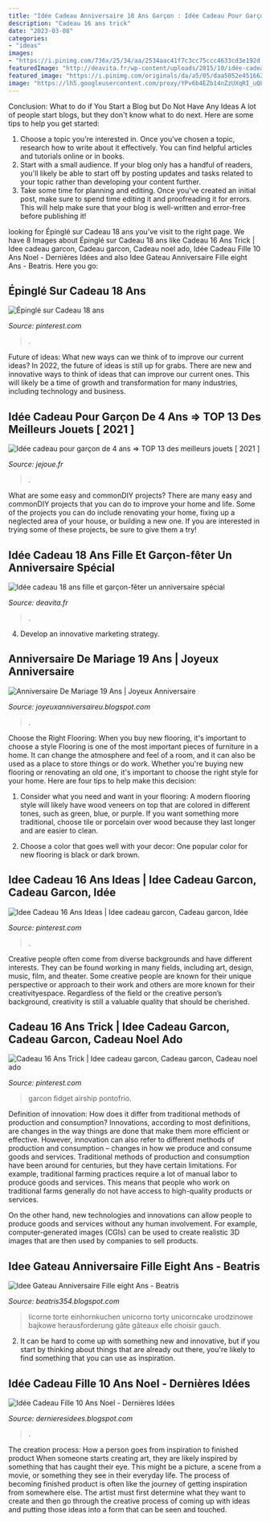 ```yaml
---
title: "Idée Cadeau Anniversaire 18 Ans Garçon : Idée Cadeau Pour Garçon De 4 Ans ⇒ Top 13 Des Meilleurs Jouets [ 2021 ]"
description: "Cadeau 16 ans trick"
date: "2023-03-08"
categories:
- "ideas"
images:
- "https://i.pinimg.com/736x/25/34/aa/2534aac41f7c3cc75ccc4633cd3e192d.jpg"
featuredImage: "http://deavita.fr/wp-content/uploads/2015/10/idée-cadeau-18-ans-montres-gravees-carrte.jpg"
featured_image: "https://i.pinimg.com/originals/da/a5/05/daa5052e451662e8894c65e337706f16.jpg"
image: "https://lh5.googleusercontent.com/proxy/YPv6b4EZb14nZzUXqRI_uQLB3bABfy3igxUVLorGArXEqDtKx5mUqLSBV5z2X6vDFDwkhe8KtYPgLNTmpml1Fd0sUmI7aPX8pJn8F-x_1mqX6-jDiyQBA-6gGcE9YPY=w1200-h630-p-k-no-nu"
---
```



Conclusion: What to do if You Start a Blog but Do Not Have Any Ideas
A lot of people start blogs, but they don't know what to do next. Here are some tips to help you get started: 
1) Choose a topic you're interested in. Once you've chosen a topic, research how to write about it effectively. You can find helpful articles and tutorials online or in books.
2) Start with a small audience. If your blog only has a handful of readers, you'll likely be able to start off by posting updates and tasks related to your topic rather than developing your content further. 
3) Take some time for planning and editing. Once you've created an initial post, make sure to spend time editing it and proofreading it for errors. This will help make sure that your blog is well-written and error-free before publishing it!

	

		
looking for Épinglé sur Cadeau 18 ans you've visit to the right page. We have 8 Images about Épinglé sur Cadeau 18 ans like Cadeau 16 Ans Trick | Idee cadeau garcon, Cadeau garcon, Cadeau noel ado, Idée Cadeau Fille 10 Ans Noel - Dernières Idées and also Idee Gateau Anniversaire Fille eight Ans - Beatris. Here you go:
		
    
## Épinglé Sur Cadeau 18 Ans

<img loading=lazy src="https://i.pinimg.com/originals/da/a5/05/daa5052e451662e8894c65e337706f16.jpg" onerror="this.onerror=null;this.src='https://tse1.mm.bing.net/th?id=OIP._dxH67R59yWhKUzd1AbyZwHaFI&amp;pid=15.1';" alt="Épinglé sur Cadeau 18 ans">

_Source: pinterest.com_

>. 

	

Future of ideas: What new ways can we think of to improve our current ideas?
In 2022, the future of ideas is still up for grabs. There are new and innovative ways to think of ideas that can improve our current ones. This will likely be a time of growth and transformation for many industries, including technology and business.

    
## Idée Cadeau Pour Garçon De 4 Ans ⇒ TOP 13 Des Meilleurs Jouets [ 2021 ]

<img loading=lazy src="https://www.jejoue.fr/wp-content/uploads/2019/11/idee-cadeau-garcon-4-ans.jpg" onerror="this.onerror=null;this.src='https://tse1.mm.bing.net/th?id=OIP.N85XfJpHF1MRUsZQNpUmVwHaE7&amp;pid=15.1';" alt="Idée cadeau pour garçon de 4 ans ⇒ TOP 13 des meilleurs jouets [ 2021 ]">

_Source: jejoue.fr_

>. 

	

What are some easy and commonDIY projects?
There are many easy and commonDIY projects that you can do to improve your home and life. Some of the projects you can do include renovating your home, fixing up a neglected area of your house, or building a new one. If you are interested in trying some of these projects, be sure to give them a try!

    
## Idée Cadeau 18 Ans Fille Et Garçon-fêter Un Anniversaire Spécial

<img loading=lazy src="http://deavita.fr/wp-content/uploads/2015/10/idée-cadeau-18-ans-montres-gravees-carrte.jpg" onerror="this.onerror=null;this.src='https://tse2.mm.bing.net/th?id=OIP.tXQKO-gm-ETR1yhfeniuGQHaGp&amp;pid=15.1';" alt="Idée cadeau 18 ans fille et garçon-fêter un anniversaire spécial">

_Source: deavita.fr_

>. 

	

4. Develop an innovative marketing strategy.

    
## Anniversaire De Mariage 19 Ans | Joyeux Anniversaire

<img loading=lazy src="https://images-na.ssl-images-amazon.com/images/I/61zlK5cN+2L.jpg" onerror="this.onerror=null;this.src='https://tse1.mm.bing.net/th?id=OIP.SNm16ZClYPI2mxP6UlaUgQHaLG&amp;pid=15.1';" alt="Anniversaire De Mariage 19 Ans | Joyeux Anniversaire">

_Source: joyeuxanniversaireu.blogspot.com_

>. 

	

Choose the Right Flooring: When you buy new flooring, it's important to choose a style
Flooring is one of the most important pieces of furniture in a home. It can change the atmosphere and feel of a room, and it can also be used as a place to store things or do work. Whether you're buying new flooring or renovating an old one, it's important to choose the right style for your home. Here are four tips to help make this decision: 
1. Consider what you need and want in your flooring: A modern flooring style will likely have wood veneers on top that are colored in different tones, such as green, blue, or purple. If you want something more traditional, choose tile or porcelain over wood because they last longer and are easier to clean. 

2. Choose a color that goes well with your decor: One popular color for new flooring is black or dark brown.

    
## Idee Cadeau 16 Ans Ideas | Idee Cadeau Garcon, Cadeau Garcon, Idée

<img loading=lazy src="https://i.pinimg.com/736x/25/34/aa/2534aac41f7c3cc75ccc4633cd3e192d.jpg" onerror="this.onerror=null;this.src='https://tse1.mm.bing.net/th?id=OIP.3fAdwxDzLEgT3wpxEolVXAHaFI&amp;pid=15.1';" alt="Idee Cadeau 16 Ans Ideas | Idee cadeau garcon, Cadeau garcon, Idée">

_Source: pinterest.com_

>. 

	

Creative people often come from diverse backgrounds and have different interests. They can be found working in many fields, including art, design, music, film, and theater. Some creative people are known for their unique perspective or approach to their work and others are more known for their creativityespace. Regardless of the field or the creative person’s background, creativity is still a valuable quality that should be cherished.

    
## Cadeau 16 Ans Trick | Idee Cadeau Garcon, Cadeau Garcon, Cadeau Noel Ado

<img loading=lazy src="https://i.pinimg.com/736x/56/1d/fd/561dfd1ce7d44f90c45434904e2c11a1.jpg" onerror="this.onerror=null;this.src='https://tse4.mm.bing.net/th?id=OIP.wW92wmScCA0tZDwzE-JxDgHaHa&amp;pid=15.1';" alt="Cadeau 16 Ans Trick | Idee cadeau garcon, Cadeau garcon, Cadeau noel ado">

_Source: pinterest.com_

>garcon fidget airship pontofrio. 

	

Definition of innovation: How does it differ from traditional methods of production and consumption?
Innovations, according to most definitions, are changes in the way things are done that make them more efficient or effective. However, innovation can also refer to different methods of production and consumption – changes in how we produce and consume goods and services.
Traditional methods of production and consumption have been around for centuries, but they have certain limitations. For example, traditional farming practices require a lot of manual labor to produce goods and services. This means that people who work on traditional farms generally do not have access to high-quality products or services.

On the other hand, new technologies and innovations can allow people to produce goods and services without any human involvement. For example, computer-generated images (CGIs) can be used to create realistic 3D images that are then used by companies to sell products.

    
## Idee Gateau Anniversaire Fille Eight Ans - Beatris

<img loading=lazy src="https://lh5.googleusercontent.com/proxy/YPv6b4EZb14nZzUXqRI_uQLB3bABfy3igxUVLorGArXEqDtKx5mUqLSBV5z2X6vDFDwkhe8KtYPgLNTmpml1Fd0sUmI7aPX8pJn8F-x_1mqX6-jDiyQBA-6gGcE9YPY=w1200-h630-p-k-no-nu" onerror="this.onerror=null;this.src='https://tse4.mm.bing.net/th?id=OIP.0UnPy9ZBEcddPdl-ExIXaAHaHY&amp;pid=15.1';" alt="Idee Gateau Anniversaire Fille eight Ans - Beatris">

_Source: beatris354.blogspot.com_

>licorne torte einhornkuchen unicorno torty unicorncake urodzinowe bajkowe herausforderung gâte gâteaux elle choisir gauch. 

	

2. It can be hard to come up with something new and innovative, but if you start by thinking about things that are already out there, you're likely to find something that you can use as inspiration. 

    
## Idée Cadeau Fille 10 Ans Noel - Dernières Idées

<img loading=lazy src="https://lh3.googleusercontent.com/proxy/6B7EPh2GOP35y88HKmHHPKCVhilao4FxWihCxfZBATdA2PLXYsIqyJndDpjBroP7LOrpqCnr5REJJ1EZpeWcWjSTEnc-1kH1twEmIUe6eMGNL7kVYypRSE6IrvynITDHxSpfECQURzlIKwEESkuw4FhAug=w1200-h630-p-k-no-nu" onerror="this.onerror=null;this.src='https://tse4.mm.bing.net/th?id=OIP.1tFt47cFcNy-2HX1MfU_CAHaFI&amp;pid=15.1';" alt="Idée Cadeau Fille 10 Ans Noel - Dernières Idées">

_Source: dernieresidees.blogspot.com_

>. 

	

The creation process: How a person goes from inspiration to finished product
When someone starts creating art, they are likely inspired by something that has caught their eye. This might be a picture, a scene from a movie, or something they see in their everyday life. The process of becoming finished product is often like the journey of getting inspiration from somewhere else. The artist must first determine what they want to create and then go through the creative process of coming up with ideas and putting those ideas into a form that can be seen and touched.

